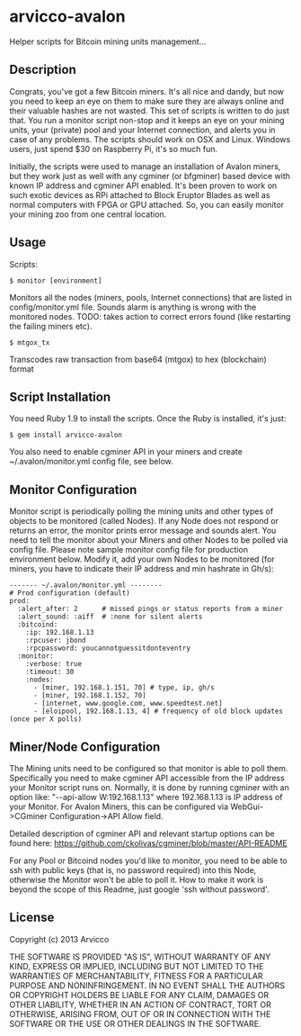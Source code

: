 # arvicco-avalon

Helper scripts for Bitcoin mining units management...

## Description

Congrats, you've got a few Bitcoin miners. It's all nice and dandy, but now you need to keep an eye on them to make sure they are always online and their valuable hashes are not wasted. This set of scripts is written to do just that. You run a monitor script non-stop and it keeps an eye on your mining units, your (private) pool and your Internet connection, and alerts you in case of any problems. The scripts should work on OSX and Linux. Windows users, just spend $30 on Raspberry Pi, it's so much fun.

Initially, the scripts were used to manage an installation of Avalon miners, but they work just as well with any cgminer (or bfgminer) based device with known IP address and cgminer API enabled. It's been proven to work on such exotic devices as RPi attached to Block Eruptor Blades as well as normal computers with FPGA or GPU attached. So, you can easily monitor your mining zoo from one central location.

## Usage

Scripts:

    $ monitor [environment]

Monitors all the nodes (miners, pools, Internet connections) that are listed in config/monitor.yml file. Sounds alarm is anything is wrong with the monitored nodes. TODO: takes action to correct errors found (like restarting the failing miners etc).

    $ mtgox_tx

Transcodes raw transaction from base64 (mtgox) to hex (blockchain) format

## Script Installation

You need Ruby 1.9 to install the scripts. Once the Ruby is installed, it's just:

    $ gem install arvicco-avalon

You also need to enable cgminer API in your miners and create ~/.avalon/monitor.yml config file, see below.

## Monitor Configuration

Monitor script is periodically polling the mining units and other types of objects to be monitored (called Nodes). If any Node does not respond or returns an error, the monitor prints error message and sounds alert. You need to tell the monitor about your Miners and other Nodes to be polled via config file. Please note sample monitor config file for production environment below. Modify it, add your own Nodes to be monitored (for miners, you have to indicate their IP address and min hashrate in Gh/s):

    ------- ~/.avalon/monitor.yml --------
    # Prod configuration (default)
    prod:
      :alert_after: 2      # missed pings or status reports from a miner
      :alert_sound: :aiff  # :none for silent alerts
      :bitcoind:
        :ip: 192.168.1.13
        :rpcuser: jbond
        :rpcpassword: youcannotguessitdonteventry
      :monitor:
        :verbose: true
        :timeout: 30
        :nodes:
          - [miner, 192.168.1.151, 70] # type, ip, gh/s
          - [miner, 192.168.1.152, 70]
          - [internet, www.google.com, www.speedtest.net]
          - [eloipool, 192.168.1.13, 4] # frequency of old block updates (once per X polls)

## Miner/Node Configuration

The Mining units need to be configured so that monitor is able to poll them. Specifically you need to make cgminer API accessible from the IP address your Monitor script runs on. Normally, it is done by running cgminer with an option like: "--api-allow W:192.168.1.13" where 192.168.1.13 is IP address of your Monitor. For Avalon Miners, this can be configured via WebGui->CGminer Configuration->API Allow field.

Detailed description of cgminer API and relevant startup options can be found here:
https://github.com/ckolivas/cgminer/blob/master/API-README

For any Pool or Bitcoind nodes you'd like to monitor, you need to be able to ssh with public keys (that is, no password required) into this Node, otherwise the Monitor won't be able to poll it. How to make it work is beyond the scope of this Readme, just google 'ssh without password'.

## License

Copyright (c) 2013 Arvicco

THE SOFTWARE IS PROVIDED "AS IS", WITHOUT WARRANTY OF ANY KIND,
EXPRESS OR IMPLIED, INCLUDING BUT NOT LIMITED TO THE WARRANTIES OF
MERCHANTABILITY, FITNESS FOR A PARTICULAR PURPOSE AND
NONINFRINGEMENT. IN NO EVENT SHALL THE AUTHORS OR COPYRIGHT HOLDERS BE
LIABLE FOR ANY CLAIM, DAMAGES OR OTHER LIABILITY, WHETHER IN AN ACTION
OF CONTRACT, TORT OR OTHERWISE, ARISING FROM, OUT OF OR IN CONNECTION
WITH THE SOFTWARE OR THE USE OR OTHER DEALINGS IN THE SOFTWARE.
